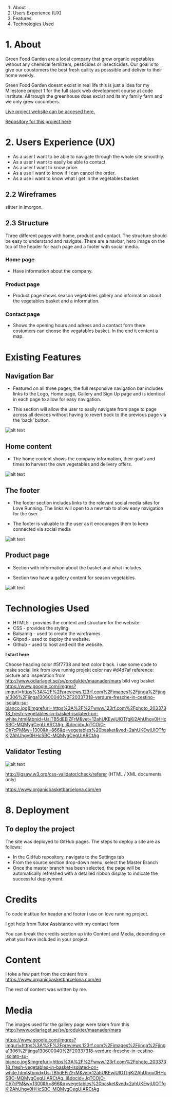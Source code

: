 
1. About
2. Users Experience (UX)
3. Features
4. Technologies Used


 # 1. About

 Green Food Garden are a local company that grow organic vegetables without any chemical fertilizers, pesticides or insecticides.
Our goal is to give our coustomers the best fresh quility as posssible and deliver to their home weekly.

Green Food Garden doesnt excist in real life this is just a idea for my Milestone project 1 for the full stack web development course at code institute. All trough the greenhouse does excist and its my family farm and we only grew cucumbers. 


[Live project website can be accesed here.](https://kharriitd.github.io/ms_project_html-css/)


[Repository for this project here](https://github.com/kharriiTD/ms_project_html-css)

# 2.  Users Experience (UX)
- As a user I want to be able to navigate through the whole site smoothly. 
- As a user I want to easily be able to contact.
- As a user I want to know price.
- As a use I want to know if i can cancel the order.
- As a use i want to know what i get in the vegetables basket.

 ## 2.2 Wireframes

 sätter in imorgon.

 ## 2.3 Structure
 Three different pages with home, product and contact.
 The structure should be easy to understand and navigate. 
 There are a navbar, hero image on the top of the header for each page and a footer with social media.

  ### Home page
 - Have information about the company. 
 
 ### Product page 
 
 - Product page shows season vegetables gallery and information about the vegetables basket and a information.

### Contact page

- Shows the opening hours and adress and a contact form there costumers can choose the vegatables basket. In the end it content a map. 




# Existing Features

## Navigation Bar

   - Featured on all three pages, the full responsive navigation bar includes links to the Logo, Home page, Gallery and Sign Up page and is identical in each page to allow for easy navigation.

  - This section will allow the user to easily navigate from page to page across all devices without having to revert back to the previous page via the ‘back’ button.

![alt text](assets/css/images/bar-menu.png)

## Home content

  - The home content shows the company information, their goals and times to harvest the own vegetables and delivery offers. 


![alt text](assets/css/images/home-content.png)
## The footer

  - The footer section includes links to the relevant social media sites for Love Running. The links will open to a new tab to allow easy navigation for the user.
  
  - The footer is valuable to the user as it encourages them to keep connected via social media


![alt text](assets/css/images/footer.png)

## Product page 
   - Section with information about the basket and what includes.

   - Section two have a gallery content for season vegetables. 

![alt text](assets/css/images/product-section.png)

# Technologies Used
- HTML5 - provides the content and structure for the website.
- CSS - provides the styling.
- Balsamiq - used to create the wireframes.
- Gitpod - used to deploy the website.
- Github - used to host and edit the website.




**I start here**

Choose heading color #5f7738 and text color black. 
i use some code  to make social link from love runnig projekt
color nav #d4d7af
reference:
picture and insperation from 
http://www.odlarlaget.se/sv/produkter/maanader/mars
bild veg basket
https://www.google.com/imgres?imgurl=https%3A%2F%2Fpreviews.123rf.com%2Fimages%2Fjinga%2Fjinga1306%2Fjinga130600040%2F20337318-verdure-fresche-in-cestino-isolato-su-bianco.jpg&imgrefurl=https%3A%2F%2Fwww.123rf.com%2Fphoto_20337318_fresh-vegetables-in-basket-isolated-on-white.html&tbnid=UsiTB5dEEiZFrM&vet=12ahUKEwjUlOTfgKj2AhUhgv0HHcSBC-MQMygCegUIARCtAg..i&docid=JqTCOjO-Ch7cPM&w=1300&h=866&q=vegetables%20basket&ved=2ahUKEwjUlOTfgKj2AhUhgv0HHcSBC-MQMygCegUIARCtAg

## Validator Testing
![alt text](assets/css/images/css-val.png)

http://jigsaw.w3.org/css-validator/check/referer (HTML / XML documents only)

https://www.organicbasketbarcelona.com/en

 # 8. Deployment 

## To deploy the project

The site was deployed to GitHub pages. The steps to deploy a site are as follows:

   - In the GitHub repository, navigate to the Settings tab
   - From the source section drop-down menu, select the Master Branch
   - Once the master branch has been selected, the page will be automatically refreshed with a detailed ribbon display to indicate the successful deployment.

# Credits
To code institue for header and footer i use on love running project. 

I got help from Tutor Assistance with my contact form 

You can break the credits section up into Content and Media, depending on what you have included in your project.
# Content 
I toke a few part from the content from 
https://www.organicbasketbarcelona.com/en


The rest of content was written by me. 

# Media

The images used for the gallery page were taken from this 
http://www.odlarlaget.se/sv/produkter/maanader/mars

https://www.google.com/imgres?imgurl=https%3A%2F%2Fpreviews.123rf.com%2Fimages%2Fjinga%2Fjinga1306%2Fjinga130600040%2F20337318-verdure-fresche-in-cestino-isolato-su-bianco.jpg&imgrefurl=https%3A%2F%2Fwww.123rf.com%2Fphoto_20337318_fresh-vegetables-in-basket-isolated-on-white.html&tbnid=UsiTB5dEEiZFrM&vet=12ahUKEwjUlOTfgKj2AhUhgv0HHcSBC-MQMygCegUIARCtAg..i&docid=JqTCOjO-Ch7cPM&w=1300&h=866&q=vegetables%20basket&ved=2ahUKEwjUlOTfgKj2AhUhgv0HHcSBC-MQMygCegUIARCtAg



